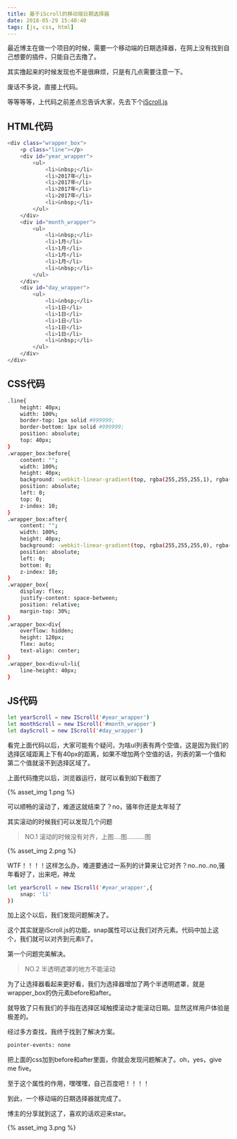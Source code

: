 ```yaml
---
title: 基于iScroll的移动端日期选择器
date: 2018-05-29 15:40:40
tags: [js, css, html]
---
```


最近博主在做一个项目的时候，需要一个移动端的日期选择器，在网上没有找到自己想要的插件，只能自己去撸了。

其实撸起来的时候发现也不是很麻烦，只是有几点需要注意一下。

废话不多说，直接上代码。

等等等等，上代码之前差点忘告诉大家，先去下个[iScroll.js](http://wiki.jikexueyuan.com/project/iscroll-5/gettingstart.html)

## HTML代码

```bash
<div class="wrapper_box">
	<p class="line"></p>
	<div id="year_wrapper">
		<ul>
			<li>&nbsp;</li>
			<li>2017年</li>
			<li>2017年</li>
			<li>2017年</li>
			<li>2017年</li>
			<li>&nbsp;</li>
		</ul>
	</div>
	<div id="month_wrapper">
		<ul>
			<li>&nbsp;</li>
			<li>1月</li>
			<li>1月</li>
			<li>1月</li>
			<li>1月</li>
			<li>&nbsp;</li>
		</ul>
	</div>
	<div id="day_wrapper">
		<ul>
			<li>&nbsp;</li>
			<li>1日</li>
			<li>1日</li>
			<li>1日</li>
			<li>1日</li>
			<li>1日</li>
			<li>&nbsp;</li>
		</ul>
	</div>
</div>
```

## CSS代码

```bash
.line{
	height: 40px;
	width: 100%;
	border-top: 1px solid #999999;
	border-bottom: 1px solid #999999;
	position: absolute;
	top: 40px;
}
.wrapper_box:before{
	content: "";
    width: 100%;
    height: 40px;
    background: -webkit-linear-gradient(top, rgba(255,255,255,1), rgba(255,255,255,0));
    position: absolute;
    left: 0;
    top: 0;
    z-index: 10;
}
.wrapper_box:after{
	content: "";
    width: 100%;
    height: 40px;
    background: -webkit-linear-gradient(top, rgba(255,255,255,0), rgba(255,255,255,1));
    position: absolute;
    left: 0;
    bottom: 0;
    z-index: 10;
}
.wrapper_box{
	display: flex;
	justify-content: space-between;
	position: relative;
	margin-top: 30%;
}
.wrapper_box>div{
	overflow: hidden;
	height: 120px;
	flex: auto;
	text-align: center;
}
.wrapper_box>div>ul>li{
	line-height: 40px;
}
```

## JS代码

```bash
let yearScroll = new IScroll('#year_wrapper')
let monthScroll = new IScroll('#month_wrapper')
let dayScroll = new IScroll('#day_wrapper')
```

看完上面代码以后，大家可能有个疑问，为啥ul列表有两个空值，这是因为我们的选择区域距离上下有40px的距离，如果不增加两个空值的话，列表的第一个值和第二个值就滚不到选择区域了。

上面代码撸完以后，浏览器运行，就可以看到如下截图了

{% asset_img 1.png %}

可以顺畅的滚动了，难道这就结束了？no，骚年你还是太年轻了

其实滚动的时候我们可以发现几个问题

> NO.1 滚动的时候没有对齐，上图....图..........图

{% asset_img 2.png %}

WTF！！！！这样怎么办，难道要通过一系列的计算来让它对齐？no..no..no,骚年看好了，出来吧，神龙

```bash
let yearScroll = new IScroll('#year_wrapper',{
	snap: 'li'
})
```

加上这个以后，我们发现问题解决了。

这个其实就是iScroll.js的功能，snap属性可以让我们对齐元素。代码中加上这个，我们就可以对齐到元素li了。

第一个问题完美解决。

> NO.2 半透明遮罩的地方不能滚动

为了让选择器看起来更好看，我们为选择器增加了两个半透明遮罩，就是wrapper_box的伪元素before和after。

就导致了只有我们的手指在选择区域触摸滚动才能滚动日期。显然这样用户体验是极差的。

经过多方查找，我终于找到了解决方案。

```bash
pointer-events: none
```
把上面的css加到before和after里面，你就会发现问题解决了。oh，yes，give me five。

至于这个属性的作用，嘿嘿嘿，自己百度吧！！！！


到此，一个移动端的日期选择器就完成了。

博主的分享就到这了，喜欢的话欢迎来star。

{% asset_img 3.png %}


